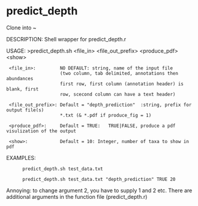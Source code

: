 predict_depth
=============
Clone into ~



DESCRIPTION: Shell wrapper for predict_depth.r

USAGE: \>predict_depth.sh \<file_in\>  \<file_out_prefix\>  \<produce_pdf\>  \<show\>

     <file_in>:         NO DEFAULT: string, name of the input file
                        (two column, tab delimited, annotations then abundances
                        first row, first column (annotation header) is blank, first
                        row, scecond column can have a text header)

     <file_out_prefix>: Default = "depth_prediction"  :string, prefix for output file(s)
                        *.txt (& *.pdf if produce_fig = 1)

     <produce_pdf>:     Default = TRUE:   TRUE|FALSE, produce a pdf visulization of the output

     <show>:            Default = 10: Integer, number of taxa to show in pdf

EXAMPLES:

          predict_depth.sh test_data.txt 

          predict_depth.sh test_data.txt "depth_prediction" TRUE 20

Annoying: to change argument 2, you have to supply 1 and 2 etc.
There are additional arguments in the function file (predict_depth.r)
